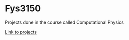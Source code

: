 # Fys3150
Projects done in the course called Computational Physics

[Link to projects](https://github.com/endrias34/FYS4150/)
